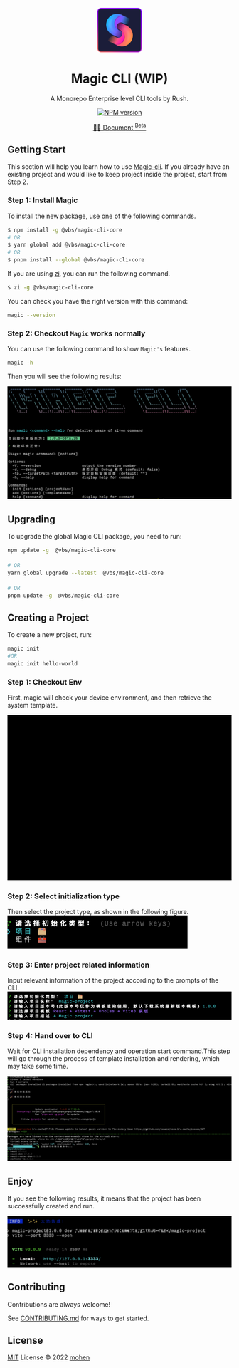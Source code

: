 <p align="center">
<img src="./docs/public/logo.svg" style="width:100px;" />
<h1 align="center">Magic CLI (WIP)</h1>
<p align="center">A Monorepo Enterprise level CLI tools by Rush.</p>
</p>
<p align="center">
<a href="https://www.npmjs.com/package/@vbs/magic-cli-core"><img src="https://img.shields.io/npm/v/@vbs/magic-cli-core?color=c95f8b&amp;label=" alt="NPM version"></a></p>
<p align="center">
<a href="https://magic-cli.netlify.app/">🧑‍💻 Document <sup>Beta</sup></a>
</p>

## Getting Start

This section will help you learn how to use [Magic-cli](https://github.com/vbs-plus/magic-cli). If you already have an existing project and would like to keep project inside the project, start from Step 2.

###  Step 1: Install Magic

To install the new package, use one of the following commands.

``` sh
$ npm install -g @vbs/magic-cli-core
# OR
$ yarn global add @vbs/magic-cli-core
# OR
$ pnpm install --global @vbs/magic-cli-core
```

If you are using [zi](https://www.npmjs.com/package/za-zi), you can run the following command.

```sh
$ zi -g @vbs/magic-cli-core
```

You can check you have the right version with this command:

```sh
magic --version
```

###  Step 2: Checkout `Magic` works normally

You can use the following command to show `Magic's` features.

```sh
magic -h
```
Then you will see the following results:

![](https://raw.githubusercontent.com/imageList/imglist/master/img/20220905094449.png)

## Upgrading

To upgrade the global Magic CLI package, you need to run:

```sh
npm update -g  @vbs/magic-cli-core

# OR
yarn global upgrade --latest  @vbs/magic-cli-core

# OR
pnpm update -g  @vbs/magic-cli-core
```


## Creating a Project

To create a new project, run:
```sh
magic init 
#OR
magic init hello-world
```
### Step 1: Checkout Env

First, magic will check your device environment, and then retrieve the system template.

![](https://raw.githubusercontent.com/imageList/imglist/master/img/Kapture%202022-09-05%20at%2009.54.02.gif)


### Step 2: Select initialization type

Then select the project type, as shown in the following figure.
![](https://raw.githubusercontent.com/imageList/imglist/master/img/20220905095943.png)

### Step 3: Enter project related information

Input relevant information of the project according to the prompts of the CLI.
![](https://raw.githubusercontent.com/imageList/imglist/master/img/20220905100112.png)


### Step 4: Hand over to CLI
Wait for CLI installation dependency and operation start command.This step will go through the process of template installation and rendering, which may take some time.

![](https://raw.githubusercontent.com/imageList/imglist/master/20220907213719.png)

## Enjoy

If you see the following results, it means that the project has been successfully created and run.

![](https://raw.githubusercontent.com/imageList/imglist/master/20220907213827.png)

## Contributing

Contributions are always welcome!

See [CONTRIBUTING.md](https://github.com/vbs-plus/magic-cli/blob/main/CONTRIBUTING.MD) for ways to get started.

## License

[MIT](./LICENCE) License © 2022 [mohen](https://github.com/yzh990918)
